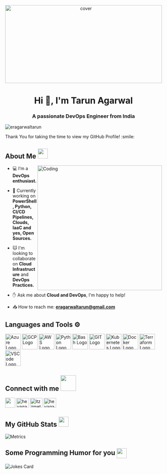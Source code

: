 <div align="center">
<img width="100%" height = "250px" src="https://www.google.com/url?sa=i&url=https%3A%2F%2Fantsitvlad.medium.com%2Fdevops-101-all-kind-of-you-need-to-know-about-devops-5bfca8656987&psig=AOvVaw1pBGrCfLgCT3s9wSIsovpk&ust=1717358654589000&source=images&cd=vfe&opi=89978449&ved=0CBEQjRxqFwoTCJiG59yZu4YDFQAAAAAdAAAAABAE)" alt="cover" />
</div>

<h1 align="center">Hi 👋, I'm Tarun Agarwal</h1>
<h3 align="center">A passionate DevOps Engineer from India</h3>

<p align="left"> <img src="https://komarev.com/ghpvc/?username=eragarwaltarun&label=Profile%20views&color=0e75b6&style=flat" alt="eragarwaltarun" /> </p>

</p>
<div size='20px'> Thank You for taking the time to view my GitHub Profile! :smile: 
</div>

<h2> About Me <img src = "https://media2.giphy.com/media/QssGEmpkyEOhBCb7e1/giphy.gif?cid=ecf05e47a0n3gi1bfqntqmob8g9aid1oyj2wr3ds3mg700bl&rid=giphy.gif" width = 32px> </h2>

<img align="right" alt="Coding" width="400" src="https://user-images.githubusercontent.com/75851313/151668395-5591532b-28da-46a6-9476-7c9694bcb60e.gif">


- 💻 I’m a **DevOps enthusiast.**

- 💟 Currently working on **PowerShell, Python, CI/CD Pipelines, Clouds, IaaC and yes, Open Sources.**

- 🐱 I'm looking to collaborate on **Cloud Infrastructure** and **DevOps Practices.** 

- ✋ Ask me about **Cloud and DevOps**, I'm happy to help!

- 📥 How to reach me: **eragarwaltarun@gmail.com**



 <h2> Languages and Tools ⚙️ </h2>
<p>
<img src="https://cdn.worldvectorlogo.com/logos/azure-1.svg" alt="Azure Logo" width="50" height="50"/>
<img src="https://cdn.worldvectorlogo.com/logos/google-cloud-1.svg" alt="GCP Logo" width="50" height="50"/>
<img src="https://cdn.worldvectorlogo.com/logos/aws-2.svg" alt="AWS Logo" width="50" height="50"/> 
<img src="https://cdn.worldvectorlogo.com/logos/python-5.svg" alt="Python Logo" width="50" height="50"/> 
<img src="https://cdn.worldvectorlogo.com/logos/bash-1.svg" alt="Bash Logo" width="50" height="50"/>
<img src="https://www.vectorlogo.zone/logos/git-scm/git-scm-icon.svg" alt="GIT Logo" width="50" height="50"/>
<img src="https://cdn.worldvectorlogo.com/logos/kubernets.svg" alt="Kubernetes Logo" width="50" height="50"/>
<img src="https://cdn.worldvectorlogo.com/logos/docker.svg" alt="Docker Logo" width="50" height="50"/>
<img src="https://cdn.worldvectorlogo.com/logos/terraform-enterprise.svg" alt="Terraform Logo" idth="50" height="50"/> 
<img src="https://cdn.worldvectorlogo.com/logos/visual-studio-code-1.svg" alt="VSCode Logo" width="50" height="50"/> 
</p>


<h2> Connect with me <img src='https://media.giphy.com/media/UnyKXModRZbJZiJhSW/giphy.gif?cid=ecf05e47op58k874i9g3yungla1kpc91r3ia5jqho8x3k5iw&rid=giphy.gif&ct=s' width="50px"> </h2>
<a href = 'https://www.linkedin.com/in/eragarwaltarun'> <img width = '32px' align= 'center' src="https://cdn.worldvectorlogo.com/logos/linkedin-icon-2.svg"/></a> 
<a href="https://x.com/heyagarwal" target="blank"><img align="center" src="https://raw.githubusercontent.com/rahuldkjain/github-profile-readme-generator/master/src/images/icons/Social/twitter.svg" alt="heyagarwal" height="30" width="40" /></a>
<a href="https://www.facebook.com/itzzmetarun" target="blank"><img align="center" src="https://raw.githubusercontent.com/rahuldkjain/github-profile-readme-generator/master/src/images/icons/Social/facebook.svg" alt="itzzmetarun" height="30" width="40" /></a>
<a href="https://instagram.com/heyagarwal" target="blank"><img align="center" src="https://raw.githubusercontent.com/rahuldkjain/github-profile-readme-generator/master/src/images/icons/Social/instagram.svg" alt="heyagarwal" height="30" width="40" /></a>



<h2> My GitHub Stats <img src='https://media1.giphy.com/media/du3J3cXyzhj75IOgvA/giphy.gif?cid=ecf05e47x2g034i9pzwtzzsd3xgg2w9nr94t4tflbbgo3008&rid=giphy.gif' width='32px'> </h2>

![Metrics](https://metrics.lecoq.io/eragarwaltarun?template=terminal&base.header=0&base.activity=0&base.repositories=0&base.metadata=0&languages=1&languages.limit=8&languages.colors=github&languages.threshold=0%25&config.timezone=America%2FToronto)

<h2> Some Programming Humor for you <img align ='center' src='https://media2.giphy.com/media/UQDSBzfyiBKvgFcSTw/giphy.gif?cid=ecf05e47p3cd513axbek3f56ti3jzizq8hincw20jauyyfyw&rid=giphy.gif' width = '32px'></h2>

![Jokes Card](https://readme-jokes.vercel.app/api?theme=tokyonight)


<br>
